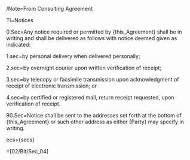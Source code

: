 /Note=From Consulting Agreement
 
Ti=Notices

0.Sec=Any notice required or permitted by {this_Agreement} shall be in writing and shall be delivered as follows with notice deemed given as indicated:

1.sec=by personal delivery when delivered personally;

2.sec=by overnight courier upon written verification of receipt;

3.sec=by telecopy or facsimile transmission upon acknowledgment of receipt of electronic transmission; or

4.sec=by certified or registered mail, return receipt requested, upon verification of receipt.  

90.Sec=Notice shall be sent to the addresses set forth at the bottom of {this_Agreement} or such other address as either {Party} may specify in writing.

ecs={secs}

=[02/Bit/Sec_04]